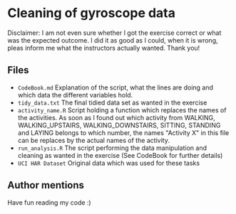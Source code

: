# Cleaning of gyroscope data

Disclaimer: I am not even sure whether I got the exercise correct or what was the expected outcome. I did it as good as I could, when it is wrong, pleas inform me what the instructors actually wanted. Thank you!

## Files

* ```CodeBook.md``` Explanation of the script, what the lines are doing and which data the different variables hold.
* ```tidy_data.txt``` The final tidied data set as wanted in the exercise
* ```activity_name.R``` Script holding a function which replaces the names of the activities. As soon as I found out which activity from WALKING, WALKING_UPSTAIRS, WALKING_DOWNSTAIRS, SITTING, STANDING and LAYING belongs to which number, the names "Activity X" in this file can be replaces by the actual names of the activity.
* ```run_analysis.R``` The script performing the data manipulation and cleaning as wanted in the exercise (See CodeBook for further details)
* ```UCI HAR Dataset``` Original data which was used for these tasks

## Author mentions

Have fun reading my code :)
